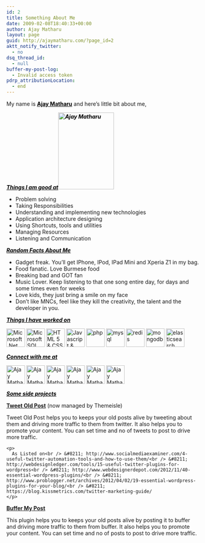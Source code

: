 ```yaml
---
id: 2
title: Something About Me
date: 2009-02-08T18:40:33+00:00
author: Ajay Matharu
layout: page
guid: http://ajaymatharu.com/?page_id=2
aktt_notify_twitter:
  - no
dsq_thread_id:
  - null
buffer-my-post-log:
  - Invalid access token
pdrp_attributionLocation:
  - end
---
```

My name is **<span style="text-decoration: underline; color: #000000;">Ajay Matharu</span>** and here&#8217;s little bit about me,

<div>
  <div>
    <strong><em><span style="text-decoration: underline;"><span style="color: #000000; text-decoration: underline;">Things I am good at<img class="alignright size-full wp-image-2961" src="http://www.ajaymatharu.com/wp-content/uploads/2009/02/AjayMatharu.jpg" alt="Ajay Matharu" width="145" height="200" /></span></span></em></strong>
  </div>
  
  <ul>
    <li>
      Problem solving
    </li>
    <li>
      Taking Responsibilities
    </li>
    <li>
      Understanding and implementing new technologies
    </li>
    <li>
      Application architecture designing
    </li>
    <li>
      Using Shortcuts, tools and utilities
    </li>
    <li>
      Managing Resources
    </li>
    <li>
      Listening and Communication
    </li>
  </ul>
  
  <div>
    <span style="text-decoration: underline; color: #000000;"><strong><em>Random Facts About Me</em></strong></span>
  </div>
  
  <ul>
    <li>
      Gadget freak. You&#8217;ll get IPhone, IPod, IPad Mini and Xperia Z1 in my bag.
    </li>
    <li>
      Food fanatic. Love Burmese food
    </li>
    <li>
      Breaking bad and GOT fan
    </li>
    <li>
      Music Lover. Keep listening to that one song entire day, for days and some times even for weeks
    </li>
    <li>
      Love kids, they just bring a smile on my face
    </li>
    <li>
      Don&#8217;t like MNCs, feel like they kill the creativity, the talent and the developer in you.
    </li>
  </ul>
  
  <p>
    <em><strong><span style="text-decoration: underline;"><span style="color: #000000; text-decoration: underline;">Things I have worked on</span></span></strong></em>
  </p>
  
  <p>
    <img class="alignnone wp-image-2929 size-full" style="display: inline;" title="Microsoft .Net" src="http://www.ajaymatharu.com/wp-content/uploads/2015/02/net.png" alt="Microsoft .Net" width="48" height="48" /> <img class="alignnone wp-image-2927 size-full" style="display: inline;" title="Microsoft SQL Server" src="http://www.ajaymatharu.com/wp-content/uploads/2015/02/sql.png" alt="Microsoft SQL Server" width="48" height="48" /> <img class="alignnone wp-image-2932 size-full" style="display: inline;" title="HTML 5 & CSSS" src="http://www.ajaymatharu.com/wp-content/uploads/2015/02/html5.png" alt="HTML 5 & CSS" width="48" height="48" /> <img class="alignnone wp-image-2933 size-full" style="display: inline;" title="Javascript & JQuery" src="http://www.ajaymatharu.com/wp-content/uploads/2015/02/jquery.jpeg" alt="Javascript & JQuery" width="48" height="48" /> <img class="alignnone wp-image-2930 size-full" style="display: inline;" title="php" src="http://www.ajaymatharu.com/wp-content/uploads/2015/02/php.png" alt="php" width="48" height="48" /> <img class="alignnone wp-image-2926 size-full" style="display: inline;" title="mysql" src="http://www.ajaymatharu.com/wp-content/uploads/2015/02/mysql.png" alt="mysql" width="48" height="48" /> <img class="alignnone wp-image-2931 size-full" style="display: inline;" title="redis" src="http://www.ajaymatharu.com/wp-content/uploads/2015/02/redis.png" alt="redis" width="48" height="48" /> <img class="alignnone wp-image-2928 size-full" style="display: inline;" title="mongodb" src="http://www.ajaymatharu.com/wp-content/uploads/2015/02/mongo.png" alt="mongodb" width="48" height="48" /> <img class="alignnone wp-image-2934 size-full" style="display: inline;" title="elasticsearch" src="http://www.ajaymatharu.com/wp-content/uploads/2015/02/elasticsearch.png" alt="elasticsearch" width="48" height="48" />
  </p>
  
  <p>
    <span style="text-decoration: underline;"><strong><em><span style="color: #000000; text-decoration: underline;">Connect with me at</span></em></strong></span>
  </p>
  
  <p>
    <a href="http://twitter.com/matharuajay" target="_blank"><img class="alignnone wp-image-2939 size-full" style="display: inline;" title="Ajay Matharu Twitter Profile" src="http://www.ajaymatharu.com/wp-content/uploads/2015/02/twitter.png" alt="Ajay Matharu Twitter Profile" width="48" height="48" /></a> <a href="https://www.linkedin.com/in/matharuajay" target="_blank"><img class="alignnone wp-image-2937 size-full" style="display: inline;" title="Ajay Matharu Linkedin Profile" src="http://www.ajaymatharu.com/wp-content/uploads/2015/02/linkedin.jpg" alt="Ajay Matharu Linkedin Profile" width="48" height="48" /></a> <a href="https://www.pinterest.com/matharuajay" target="_blank"><img class="alignnone wp-image-2938 size-full" style="display: inline;" title="Ajay Matharu Pinterest Profile" src="http://www.ajaymatharu.com/wp-content/uploads/2015/02/pinterest.png" alt="Ajay Matharu Pinterest Profile" width="48" height="48" /></a> <a href="https://plus.google.com/u/0/+ajaymatharu7" target="_blank"><img class="alignnone wp-image-2935 size-full" style="display: inline;" title="Ajay Matharu Google Plus Profile" src="http://www.ajaymatharu.com/wp-content/uploads/2015/02/gplus.png" alt="Ajay Matharu Google Plus Profile" width="48" height="48" /></a> <a href="http://instagram.com/ajmatharu7" target="_blank"><img class="alignnone wp-image-2936 size-full" style="display: inline;" title="Ajay Matharu Instagram Profile" src="http://www.ajaymatharu.com/wp-content/uploads/2015/02/instagram.png" alt="Ajay Matharu Instagram Profile" width="48" height="48" /></a> <a href="http://zomato.com/matharuajay" target="_blank"><img class="alignnone wp-image-2940 size-full" style="display: inline;" title="Ajay Matharu Zomato Profile" src="http://www.ajaymatharu.com/wp-content/uploads/2015/02/zomato.png" alt="Ajay Matharu Zomato Profile" width="48" height="48" /></a>
  </p>
  
  <p>
    <em><strong><span style="text-decoration: underline;"><span style="color: #000000; text-decoration: underline;">Some side projects</span></span></strong></em>
  </p>
  
  <p>
    <a title="Tweet Old Post" href="https://wordpress.org/plugins/tweet-old-post/" target="_blank"><strong>Tweet Old Post</strong></a> (now managed by Themeisle)
  </p>
  
  <div>
    <p>
      Tweet Old Post helps you to keeps your old posts alive by tweeting about them and driving more traffic to them from twitter. It also helps you to promote your content. You can set time and no of tweets to post to drive more traffic.
    </p>
    
    <p>
      As Listed on<br /> &#8211; http://www.socialmediaexaminer.com/4-useful-twitter-automation-tools-and-how-to-use-them/<br /> &#8211; http://webdesignledger.com/tools/15-useful-twitter-plugins-for-wordpress<br /> &#8211; http://www.webdesignerdepot.com/2012/11/40-essential-wordpress-plugins/<br /> &#8211; http://www.problogger.net/archives/2012/04/02/19-essential-wordpress-plugins-for-your-blog/<br /> &#8211; https://blog.kissmetrics.com/twitter-marketing-guide/
    </p>
  </div>
  
  <div>
  </div>
  
  <p>
    <strong><a title="Buffer My Post" href="https://wordpress.org/plugins/buffer-my-post/" target="_blank">Buffer My Post</a></strong>
  </p>
  
  <div>
    This plugin helps you to keeps your old posts alive by posting it to buffer and driving more traffic to them from buffer. It also helps you to promote your content. You can set time and no of posts to post to drive more traffic.
  </div>
  
  <div>
  </div>
</div>